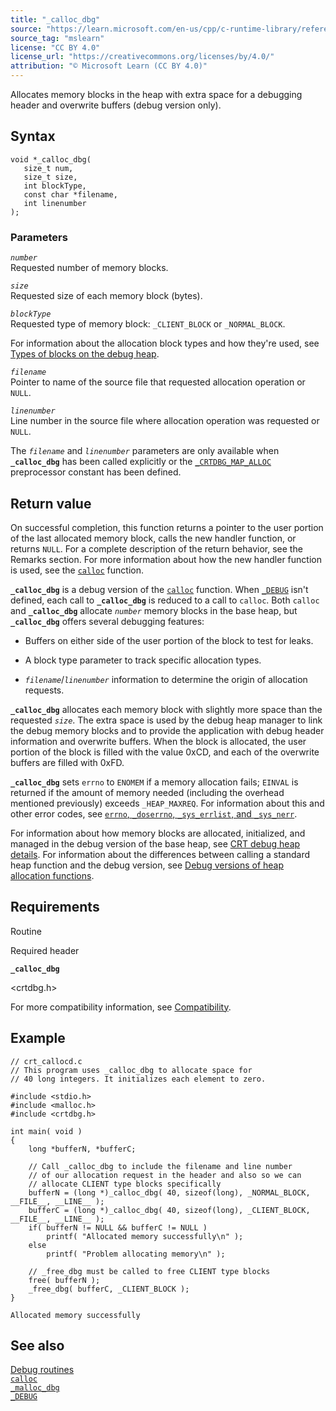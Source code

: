 ```yaml
---
title: "_calloc_dbg"
source: "https://learn.microsoft.com/en-us/cpp/c-runtime-library/reference/calloc-dbg?view=msvc-170"
source_tag: "mslearn"
license: "CC BY 4.0"
license_url: "https://creativecommons.org/licenses/by/4.0/"
attribution: "© Microsoft Learn (CC BY 4.0)"
---
```

Allocates memory blocks in the heap with extra space for a debugging header and overwrite buffers (debug version only).

## Syntax

```
void *_calloc_dbg(
   size_t num,
   size_t size,
   int blockType,
   const char *filename,
   int linenumber
);
```

### Parameters

_`number`_  
Requested number of memory blocks.

_`size`_  
Requested size of each memory block (bytes).

_`blockType`_  
Requested type of memory block: `_CLIENT_BLOCK` or `_NORMAL_BLOCK`.

For information about the allocation block types and how they're used, see [Types of blocks on the debug heap](https://learn.microsoft.com/en-us/cpp/c-runtime-library/crt-debug-heap-details?view=msvc-170#types-of-blocks-on-the-debug-heap).

_`filename`_  
Pointer to name of the source file that requested allocation operation or `NULL`.

_`linenumber`_  
Line number in the source file where allocation operation was requested or `NULL`.

The _`filename`_ and _`linenumber`_ parameters are only available when **`_calloc_dbg`** has been called explicitly or the [`_CRTDBG_MAP_ALLOC`](https://learn.microsoft.com/en-us/cpp/c-runtime-library/crtdbg-map-alloc?view=msvc-170) preprocessor constant has been defined.

## Return value

On successful completion, this function returns a pointer to the user portion of the last allocated memory block, calls the new handler function, or returns `NULL`. For a complete description of the return behavior, see the Remarks section. For more information about how the new handler function is used, see the [`calloc`](https://learn.microsoft.com/en-us/cpp/c-runtime-library/reference/calloc?view=msvc-170) function.

**`_calloc_dbg`** is a debug version of the [`calloc`](https://learn.microsoft.com/en-us/cpp/c-runtime-library/reference/calloc?view=msvc-170) function. When [`_DEBUG`](https://learn.microsoft.com/en-us/cpp/c-runtime-library/debug?view=msvc-170) isn't defined, each call to **`_calloc_dbg`** is reduced to a call to `calloc`. Both `calloc` and **`_calloc_dbg`** allocate _`number`_ memory blocks in the base heap, but **`_calloc_dbg`** offers several debugging features:

*   Buffers on either side of the user portion of the block to test for leaks.
    
*   A block type parameter to track specific allocation types.
    
*   _`filename`_/_`linenumber`_ information to determine the origin of allocation requests.
    

**`_calloc_dbg`** allocates each memory block with slightly more space than the requested _`size`_. The extra space is used by the debug heap manager to link the debug memory blocks and to provide the application with debug header information and overwrite buffers. When the block is allocated, the user portion of the block is filled with the value 0xCD, and each of the overwrite buffers are filled with 0xFD.

**`_calloc_dbg`** sets `errno` to `ENOMEM` if a memory allocation fails; `EINVAL` is returned if the amount of memory needed (including the overhead mentioned previously) exceeds `_HEAP_MAXREQ`. For information about this and other error codes, see [`errno`, `_doserrno`, `_sys_errlist`, and `_sys_nerr`](https://learn.microsoft.com/en-us/cpp/c-runtime-library/errno-doserrno-sys-errlist-and-sys-nerr?view=msvc-170).

For information about how memory blocks are allocated, initialized, and managed in the debug version of the base heap, see [CRT debug heap details](https://learn.microsoft.com/en-us/cpp/c-runtime-library/crt-debug-heap-details?view=msvc-170). For information about the differences between calling a standard heap function and the debug version, see [Debug versions of heap allocation functions](https://learn.microsoft.com/en-us/cpp/c-runtime-library/debug-versions-of-heap-allocation-functions?view=msvc-170).

## Requirements

Routine

Required header

**`_calloc_dbg`**

<crtdbg.h>

For more compatibility information, see [Compatibility](https://learn.microsoft.com/en-us/cpp/c-runtime-library/compatibility?view=msvc-170).

## Example

```
// crt_callocd.c
// This program uses _calloc_dbg to allocate space for
// 40 long integers. It initializes each element to zero.

#include <stdio.h>
#include <malloc.h>
#include <crtdbg.h>

int main( void )
{
    long *bufferN, *bufferC;

    // Call _calloc_dbg to include the filename and line number
    // of our allocation request in the header and also so we can
    // allocate CLIENT type blocks specifically
    bufferN = (long *)_calloc_dbg( 40, sizeof(long), _NORMAL_BLOCK, __FILE__, __LINE__ );
    bufferC = (long *)_calloc_dbg( 40, sizeof(long), _CLIENT_BLOCK, __FILE__, __LINE__ );
    if( bufferN != NULL && bufferC != NULL )
        printf( "Allocated memory successfully\n" );
    else
        printf( "Problem allocating memory\n" );

    // _free_dbg must be called to free CLIENT type blocks
    free( bufferN );
    _free_dbg( bufferC, _CLIENT_BLOCK );
}
```

```
Allocated memory successfully
```

## See also

[Debug routines](https://learn.microsoft.com/en-us/cpp/c-runtime-library/debug-routines?view=msvc-170)  
[`calloc`](https://learn.microsoft.com/en-us/cpp/c-runtime-library/reference/calloc?view=msvc-170)  
[`_malloc_dbg`](https://learn.microsoft.com/en-us/cpp/c-runtime-library/reference/malloc-dbg?view=msvc-170)  
[`_DEBUG`](https://learn.microsoft.com/en-us/cpp/c-runtime-library/debug?view=msvc-170)
